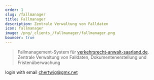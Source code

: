 ```yaml
---
order: 1
slug: /fallmanager
title: Fallmanager
description: Zentrale Verwaltung von Falldaten
icon: fallmanager
image: /png/_clients_/fallmanager/fallmanager.png
bouncer: true
---
```


> Fallmanagement-System für [verkehrsrecht-anwalt-saarland.de](https://verkehrsrecht-anwalt-saarland.de). Zentrale Verwaltung von Falldaten, Dokumentenerstellung und Fristenüberwachung

login with email chertwig@gmx.net
